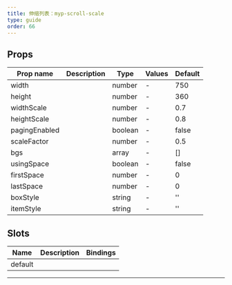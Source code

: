 ```yaml
---
title: 伸缩列表：myp-scroll-scale
type: guide
order: 66
---
```


## Props

| Prop name     | Description | Type    | Values | Default |
| ------------- | ----------- | ------- | ------ | ------- |
| width         |             | number  | -      | 750     |
| height        |             | number  | -      | 360     |
| widthScale    |             | number  | -      | 0.7     |
| heightScale   |             | number  | -      | 0.8     |
| pagingEnabled |             | boolean | -      | false   |
| scaleFactor   |             | number  | -      | 0.5     |
| bgs           |             | array   | -      | []      |
| usingSpace    |             | boolean | -      | false   |
| firstSpace    |             | number  | -      | 0       |
| lastSpace     |             | number  | -      | 0       |
| boxStyle      |             | string  | -      | ''      |
| itemStyle     |             | string  | -      | ''      |

## Slots

| Name    | Description | Bindings |
| ------- | ----------- | -------- |
| default |             |          |

---
